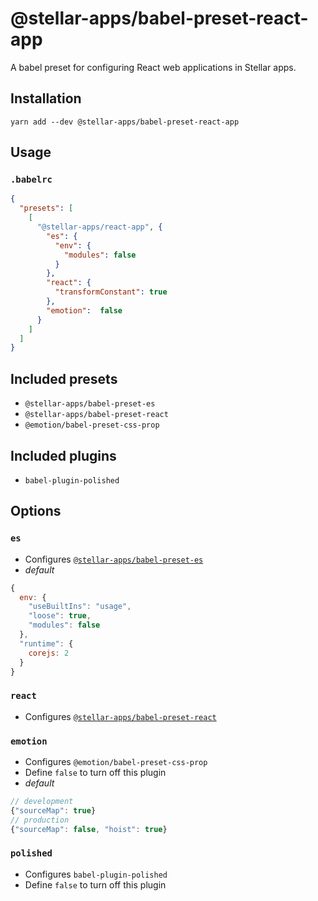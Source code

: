 # @stellar-apps/babel-preset-react-app
A babel preset for configuring React web applications in Stellar apps.

## Installation
`yarn add --dev @stellar-apps/babel-preset-react-app`

## Usage
### `.babelrc`
```json
{
  "presets": [
    [
      "@stellar-apps/react-app", {
        "es": {
          "env": {
            "modules": false
          }
        },
        "react": {
          "transformConstant": true
        },
        "emotion":  false
      }
    ]
  ]
}
```

## Included presets
- `@stellar-apps/babel-preset-es`
- `@stellar-apps/babel-preset-react`
- `@emotion/babel-preset-css-prop`

## Included plugins
- `babel-plugin-polished`

## Options
### `es`
- Configures [`@stellar-apps/babel-preset-es`](https://github.com/jaredLunde/stellar-apps/tree/master/packages/babel-presets/babel-preset-es)
- *default* 
```js
{
  env: {
    "useBuiltIns": "usage",
    "loose": true,
    "modules": false
  },
  "runtime": {
    corejs: 2
  }
}
```

### `react`
- Configures [`@stellar-apps/babel-preset-react`](https://github.com/jaredLunde/stellar-apps/tree/master/packages/babel-presets/babel-preset-react)

### `emotion`
- Configures `@emotion/babel-preset-css-prop`
- Define `false` to turn off this plugin
- *default* 
```js
// development
{"sourceMap": true}
// production
{"sourceMap": false, "hoist": true}
```

### `polished`
- Configures `babel-plugin-polished`
- Define `false` to turn off this plugin